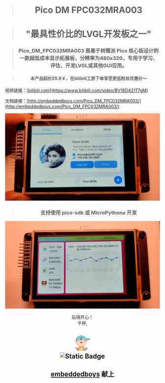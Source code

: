 > <h1 align="center">Pico DM FPC032MRA003<h1>

> <h1 align="center">"最具性价比的LVGL开发板之一"</h1>

> <h3 align="center">Pico_DM_FPC032MRA003 是基于树莓派 Pico 核心板设计的一款超低成本显示拓展板，分辨率为480x320，专用于学习、评估、开发LVGL或其他GUI应用。 </h3>

> <h4 align="center">本产品起价29.8￥，在bilibili工房下单享受更低粉丝优惠价～</h4>

视频链接：[[bilibili.com](https://www.bilibili.com/video/BV18D421T7gM)](https://www.bilibili.com/video/BV18D421T7gM)

文档链接：[http://embeddedboys.com/Pico_DM_FPC032MRA003/](http://embeddedboys.com/Pico_DM_FPC032MRA003/)

![image](assets/dm_fpc032mra003_0.png)

> <h3 align="center"> 支持使用 pico-sdk 或 MicroPythona 开发 </h3>

![image](assets/dm_fpc032mra003_1.png)

<p align="center">
玩得开心！</br>
干杯,</br>
</p>

<h2 align="center">
    <img src="assets/048-boy-next.png" width="10%" alt="embeddedboys logo" /> </br>
    <img alt="Static Badge" src="https://img.shields.io/badge/🍺-embeddedboys-blue">
</h2>
<h2 align="center">
    <a href="https://embeddedboys.github.io/">embeddedboys</a> 献上
</h2>
